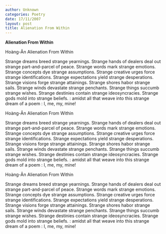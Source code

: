 ```yaml
---
author: Unknown
categories: Poetry
date: 17/11/2007
layout: post
title: Alienation From Within
---
```


**Alienation From Within**

Hoàng-Ân
Alienation From Within

Strange dreams breed strange yearnings.
Strange hands of dealers deal out strange part-and-parcel of peace.
Strange words mark strange emotions.
Strange concepts dye strange assumptions.
Strange creative urges force strange identifications.
Strange expectations yield strange desperations.
Strange visions forge strange attainings.
Strange shores habor strange sails.
Strange winds devastate strange penchants.
Strange things succumb strange wishes.
Strange destinies contain strange ideosyncracies.
Strange gods mold into strange beliefs.
: amidst all that
  weave
  into this strange dream of a poem
: I, me, my, mine!

Hoàng-Ân
Alienation From Within

Strange dreams breed strange yearnings.
Strange hands of dealers deal out strange part-and-parcel of peace.
Strange words mark strange emotions.
Strange concepts dye strange assumptions.
Strange creative urges force strange identifications.
Strange expectations yield strange desperations.
Strange visions forge strange attainings.
Strange shores habor strange sails.
Strange winds devastate strange penchants.
Strange things succumb strange wishes.
Strange destinies contain strange ideosyncracies.
Strange gods mold into strange beliefs.
: amidst all that
  weave
  into this strange dream of a poem
: I, me, my, mine!

Hoàng-Ân
Alienation From Within

Strange dreams breed strange yearnings.
Strange hands of dealers deal out strange part-and-parcel of peace.
Strange words mark strange emotions.
Strange concepts dye strange assumptions.
Strange creative urges force strange identifications.
Strange expectations yield strange desperations.
Strange visions forge strange attainings.
Strange shores habor strange sails.
Strange winds devastate strange penchants.
Strange things succumb strange wishes.
Strange destinies contain strange ideosyncracies.
Strange gods mold into strange beliefs.
: amidst all that
  weave
  into this strange dream of a poem
: I, me, my, mine!
